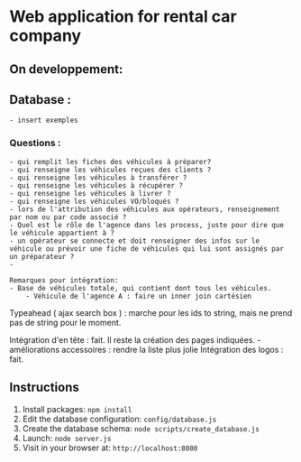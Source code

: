 # Web application for rental car company

## On developpement: 
  ## Database : 
  
  	- insert exemples
  		
  ### Questions :
 
	- qui remplit les fiches des véhicules à préparer?
	- qui renseigne les véhicules reçues des clients ?
	- qui renseigne les véhicules à transférer ? 
	- qui renseigne les véhicules à récupérer ?
	- qui renseigne les véhicules à livrer ? 
	- qui renseigne les véhicules VO/bloqués ?
	- lors de l'attribution des véhicules aux opérateurs, renseignement par nom ou par code associé ? 
	- Quel est le rôle de l'agence dans les process, juste pour dire que le véhicule appartient à ?
	- un opérateur se connecte et doit renseigner des infos sur le véhicule ou prévoir une fiche de véhicules qui lui sont assignés par un préparateur ? 
	- 
	
	Remarques pour intégration:
	- Base de véhicules totale, qui contient dont tous les véhicules.
		- Véhicule de l'agence A : faire un inner join cartésien 
	 
    
  Typeahead ( ajax search box )  :  marche pour les ids to string, mais ne prend pas de string pour le moment.
    
  Intégration d'en tête : fait. Il reste la création des pages indiquées. 
	- améliorations accessoires : rendre la liste plus jolie
  Intégration des logos : fait.


## Instructions

1. Install packages: `npm install`
1. Edit the database configuration: `config/database.js`
1. Create the database schema: `node scripts/create_database.js`
1. Launch: `node server.js`
1. Visit in your browser at: `http://localhost:8080`
